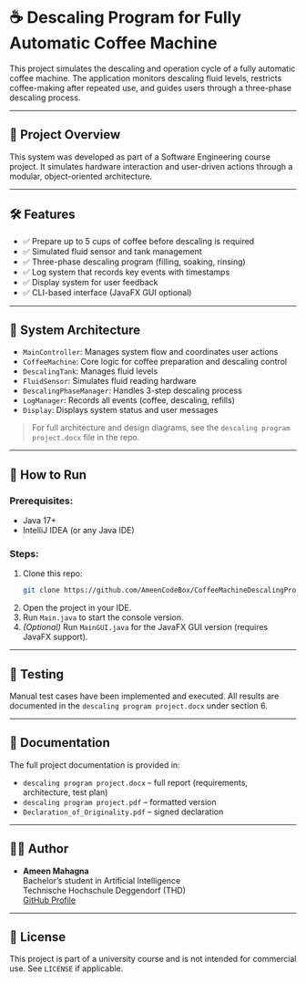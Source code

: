 # ☕ Descaling Program for Fully Automatic Coffee Machine

This project simulates the descaling and operation cycle of a fully automatic coffee machine. The application monitors descaling fluid levels, restricts coffee-making after repeated use, and guides users through a three-phase descaling process.

---

## 📑 Project Overview

This system was developed as part of a Software Engineering course project. It simulates hardware interaction and user-driven actions through a modular, object-oriented architecture.

---

## 🛠 Features

- ✅ Prepare up to 5 cups of coffee before descaling is required
- ✅ Simulated fluid sensor and tank management
- ✅ Three-phase descaling program (filling, soaking, rinsing)
- ✅ Log system that records key events with timestamps
- ✅ Display system for user feedback
- ✅ CLI-based interface (JavaFX GUI optional)

---

## 🧩 System Architecture

- `MainController`: Manages system flow and coordinates user actions
- `CoffeeMachine`: Core logic for coffee preparation and descaling control
- `DescalingTank`: Manages fluid levels
- `FluidSensor`: Simulates fluid reading hardware
- `DescalingPhaseManager`: Handles 3-step descaling process
- `LogManager`: Records all events (coffee, descaling, refills)
- `Display`: Displays system status and user messages

> For full architecture and design diagrams, see the `descaling program project.docx` file in the repo.

---

## 🚀 How to Run

### Prerequisites:
- Java 17+
- IntelliJ IDEA (or any Java IDE)

### Steps:
1. Clone this repo:
   ```bash
   git clone https://github.com/AmeenCodeBox/CoffeeMachineDescalingProject.git
   ```
2. Open the project in your IDE.
3. Run `Main.java` to start the console version.
4. *(Optional)* Run `MainGUI.java` for the JavaFX GUI version (requires JavaFX support).

---

## 🧪 Testing

Manual test cases have been implemented and executed. All results are documented in the `descaling program project.docx` under section 6.

---

## 📄 Documentation

The full project documentation is provided in:
- `descaling program project.docx` – full report (requirements, architecture, test plan)
- `descaling program project.pdf` – formatted version
- `Declaration_of_Originality.pdf` – signed declaration

---

## 👨‍💻 Author

- **Ameen Mahagna**  
  Bachelor’s student in Artificial Intelligence  
  Technische Hochschule Deggendorf (THD)  
  [GitHub Profile](https://github.com/AmeenCodeBox)

---

## 📝 License

This project is part of a university course and is not intended for commercial use. See `LICENSE` if applicable.